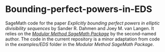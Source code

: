 # Bounding-perfect-powers-in-EDS
SageMath code for the paper *Explicitly bounding perfect powers in elliptic divisibility sequences* by Sander R. Dahmen and Joey M. van Langen.
It relies on the [*Modular Method SageMath Package*](https://github.com/jmvlangen/modular-method-package) by the second-named author.
The code in the current repository is a minor adaptation from code in the *examples/EDS* folder in the *Modular Method SageMath Package*.
